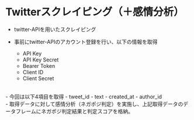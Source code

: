 # Twitterスクレイピング（＋感情分析）

- twitter-APIを用いたスクレイピング

- 事前にtwitter-APIのアカウント登録を行い、以下の情報を取得
    - API Key
    - API Key Secret
    - Bearer Token
    - Client ID
    - Client Secret

<br>
- 今回は以下4項目を取得
    - tweet_id
    - text
    - created_at
    - author_id

<br>
- 取得データに対して感情分析（ネガポジ判定）を実施し、上記取得データのデータフレームにネガポジ判定結果と判定スコアを格納。
